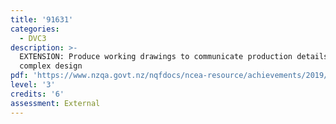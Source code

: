 ```yaml
---
title: '91631'
categories:
  - DVC3
description: >-
  EXTENSION: Produce working drawings to communicate production details for a
  complex design
pdf: 'https://www.nzqa.govt.nz/nqfdocs/ncea-resource/achievements/2019/as91631.pdf'
level: '3'
credits: '6'
assessment: External
---
```


